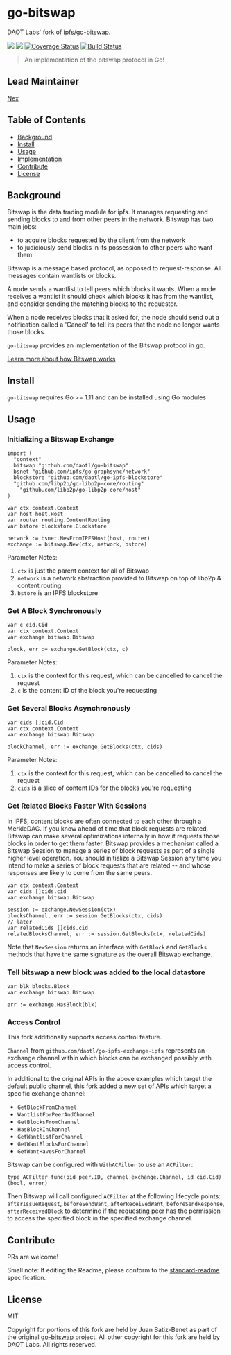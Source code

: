go-bitswap
==================

DAOT Labs' fork of [ipfs/go-bitswap](https://github.com/ipfs/go-bitswap).

[![](https://img.shields.io/badge/made%20by-Protocol%20Labs-blue.svg?style=flat-square)](http://ipn.io)
[![](https://img.shields.io/badge/project-DAOT%20Labs-red.svg?style=flat-square)](http://github.com/daotl)
[![Coverage Status](https://codecov.io/gh/daotl/go-bitswap/branch/master/graph/badge.svg)](https://codecov.io/gh/daotl/go-bitswap/branch/master)
[![Build Status](https://circleci.com/gh/daotl/go-bitswap.svg?style=svg)](https://circleci.com/gh/daotl/go-bitswap)

> An implementation of the bitswap protocol in Go!

## Lead Maintainer

[Nex](https://github.com/NexZhu)

## Table of Contents

- [Background](#background)
- [Install](#install)
- [Usage](#usage)
- [Implementation](#implementation)
- [Contribute](#contribute)
- [License](#license)

## Background

Bitswap is the data trading module for ipfs. It manages requesting and sending
blocks to and from other peers in the network. Bitswap has two main jobs:
- to acquire blocks requested by the client from the network
- to judiciously send blocks in its possession to other peers who want them

Bitswap is a message based protocol, as opposed to request-response. All messages
contain wantlists or blocks.

A node sends a wantlist to tell peers which blocks it wants. When a node receives
a wantlist it should check which blocks it has from the wantlist, and consider
sending the matching blocks to the requestor.

When a node receives blocks that it asked for, the node should send out a
notification called a 'Cancel' to tell its peers that the node no longer
wants those blocks.

`go-bitswap` provides an implementation of the Bitswap protocol in go.

[Learn more about how Bitswap works](./docs/how-bitswap-works.md)

## Install

`go-bitswap` requires Go >= 1.11 and can be installed using Go modules

## Usage

### Initializing a Bitswap Exchange

```golang
import (
  "context"
  bitswap "github.com/daotl/go-bitswap"
  bsnet "github.com/ipfs/go-graphsync/network"
  blockstore "github.com/daotl/go-ipfs-blockstore"
  "github.com/libp2p/go-libp2p-core/routing"
	"github.com/libp2p/go-libp2p-core/host"
)

var ctx context.Context
var host host.Host
var router routing.ContentRouting
var bstore blockstore.Blockstore

network := bsnet.NewFromIPFSHost(host, router)
exchange := bitswap.New(ctx, network, bstore)
```

Parameter Notes:

1. `ctx` is just the parent context for all of Bitswap
2. `network` is a network abstraction provided to Bitswap on top of libp2p & content routing. 
3. `bstore` is an IPFS blockstore

### Get A Block Synchronously

```golang
var c cid.Cid
var ctx context.Context
var exchange bitswap.Bitswap

block, err := exchange.GetBlock(ctx, c)
```

Parameter Notes:

1. `ctx` is the context for this request, which can be cancelled to cancel the request
2. `c` is the content ID of the block you're requesting

### Get Several Blocks Asynchronously

```golang
var cids []cid.Cid
var ctx context.Context
var exchange bitswap.Bitswap

blockChannel, err := exchange.GetBlocks(ctx, cids)
```

Parameter Notes:

1. `ctx` is the context for this request, which can be cancelled to cancel the request
2. `cids` is a slice of content IDs for the blocks you're requesting

### Get Related Blocks Faster With Sessions

In IPFS, content blocks are often connected to each other through a MerkleDAG. If you know ahead of time that block requests are related, Bitswap can make several optimizations internally in how it requests those blocks in order to get them faster. Bitswap provides a mechanism called a Bitswap Session to manage a series of block requests as part of a single higher level operation. You should initialize a Bitswap Session any time you intend to make a series of block requests that are related -- and whose responses are likely to come from the same peers.

```golang
var ctx context.Context
var cids []cids.cid
var exchange bitswap.Bitswap

session := exchange.NewSession(ctx)
blocksChannel, err := session.GetBlocks(ctx, cids)
// later
var relatedCids []cids.cid
relatedBlocksChannel, err := session.GetBlocks(ctx, relatedCids)
```

Note that `NewSession` returns an interface with `GetBlock` and `GetBlocks` methods that have the same signature as the overall Bitswap exchange.

### Tell bitswap a new block was added to the local datastore

```golang
var blk blocks.Block
var exchange bitswap.Bitswap

err := exchange.HasBlock(blk)
```

### Access Control

This fork additionally supports access control feature.

`Channel` from `github.com/daotl/go-ipfs-exchange-ipfs` represents an exchange
channel within which blocks can be exchanged possibly with access control.

In additional to the original APIs in the above examples which target the default
public channel, this fork added a new set of APIs which target a specific exchange channel:
- `GetBlockFromChannel`
- `WantlistForPeerAndChannel`
- `GetBlocksFromChannel`
- `HasBlockInChannel`
- `GetWantlistForChannel`
- `GetWantBlocksForChannel`
- `GetWantHavesForChannel`

Bitswap can be configured with `WithACFilter` to use an `ACFilter`:

```type ACFilter func(pid peer.ID, channel exchange.Channel, id cid.Cid) (bool, error)```

Then Bitswap will call configured `ACFilter` at the following lifecycle points: 
`afterIssueRequest`, `beforeSendWant`, `afterReceivedWant`, `beforeSendResponse`, `afterReceivedBlock` 
to determine if the requesting peer has the permission to access the specified
block in the specified exchange channel.

## Contribute

PRs are welcome!

Small note: If editing the Readme, please conform to the [standard-readme](https://github.com/RichardLitt/standard-readme) specification.

## License

MIT

Copyright for portions of this fork are held by Juan Batiz-Benet as part of the original
[go-bitswap](https://github.com/ipfs/go-bitswap) project. All other copyright for this
fork are held by DAOT Labs. All rights reserved.
